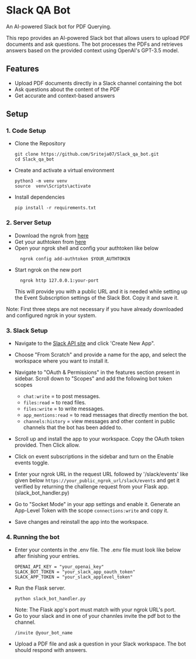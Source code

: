 # Slack QA Bot
An AI-powered Slack bot for PDF Querying.

This repo provides an AI-powered Slack bot that allows users to upload PDF documents and ask questions. The bot processes the PDFs and retrieves answers based on the provided context using OpenAI's GPT-3.5 model.

## Features

- Upload PDF documents directly in a Slack channel containing the bot
- Ask questions about the content of the PDF
- Get accurate and context-based answers

## Setup

### 1. Code Setup
- Clone the Repository
     
  ```shell script
  git clone https://github.com/Sriteja07/Slack_qa_bot.git
  cd Slack_qa_bot
  ```
  
- Create and activate a virtual environment
     
  ```shell script
  python3 -m venv venv
  source  venv\Scripts\activate
  ```
  
- Install dependencies
     
  ```shell script
  pip install -r requirements.txt
  ```

### 2. Server Setup
- Download the ngrok from [here](https://ngrok.com/download)
- Get your authtoken from [here](https://dashboard.ngrok.com/get-started/your-authtoken)
- Open your ngrok shell and config your authtoken like below
     ```shell script
       ngrok config add-authtoken $YOUR_AUTHTOKEN
     ```
- Start ngrok on the new port
     ```shell script
       ngrok http 127.0.0.1:your-port
     ```
     This will provide you with a public URL and it is needed while setting up the Event Subscription settings of the Slack Bot. Copy it and save it.

Note: First three steps are not necessary if you have already downloaded and configured ngrok in your system.

### 3. Slack Setup
- Navigate to the [Slack API site](https://api.slack.com/apps) and click 'Create New App".
- Choose "From Scratch" and provide a name for the app, and select the workspace where you want to install it.
- Navigate to "OAuth & Permissions" in the features section present in sidebar. Scroll down to "Scopes" and add the following bot token scopes
  
  - ```chat:write```  = to post messages.
  - ```files:read```  = to read files.
  - ```files:write``` = to write messages.
  - ```app_mentions:read```  = to read messages that directly mention the bot.
  - ```channels:history``` = view messages and other content in public channels that the bot has been added to.
- Scroll up and install the app to your workspace. Copy the OAuth token provided. Then Click allow.
- Click on event subscriptions in the sidebar and turn on the Enable events toggle.
- Enter your ngrok URL in the request URL followed by '/slack/events' like given below ```https://your_public_ngrok_url/slack/events``` and get it verified by returning the challenge request from your Flask app. (slack_bot_handler.py)
- Go to "Socket Mode" in your app settings and enable it. Generate an App-Level Token with the scope ```connections:write``` and copy it.
- Save changes and reinstall the app into the workspace.

### 4. Running the bot
- Enter your contents in the .env file. The .env file must look like below after finishing your entries.
  ```shell script
  OPENAI_API_KEY = "your_openai_key"
  SLACK_BOT_TOKEN = "your_slack_app_oauth_token"
  SLACK_APP_TOKEN = "your_slack_applevel_token"
  ```
- Run the Flask server.
  ```shell script
  python slack_bot_handler.py
  ```
  Note: The Flask app's port must match with your ngrok URL's port.
- Go to your slack and in one of your channles invite the pdf bot to the channel.
  ```shell script
  /invite @your_bot_name
  ```
- Upload a PDF file and ask a question in your Slack workspace. The bot should respond with answers.
  
  
  
